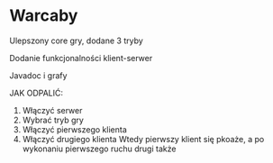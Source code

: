 # Warcaby

Ulepszony core gry, dodane 3 tryby

Dodanie funkcjonalności klient-serwer

Javadoc i grafy

JAK ODPALIĆ:
1. Włączyć serwer
2. Wybrać tryb gry
3. Włączyć pierwszego klienta
4. Włączyć drugiego klienta
Wtedy pierwszy klient się pkoaże, a po wykonaniu pierwszego ruchu drugi także